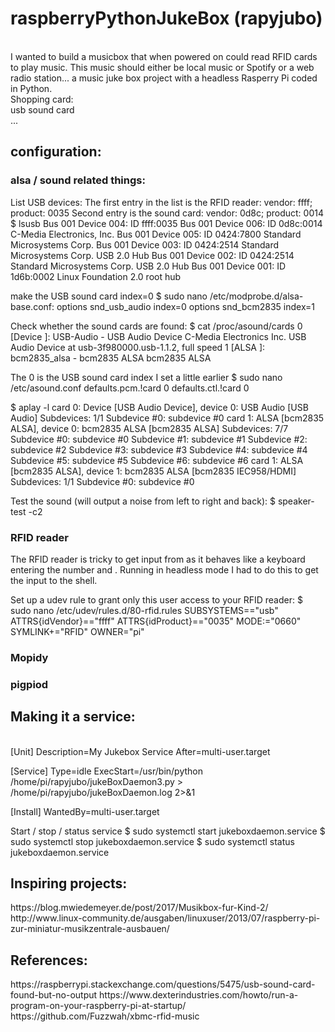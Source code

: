 <h1>raspberryPythonJukeBox (rapyjubo)</h1>
<br>
I wanted to build a musicbox that when powered on could read RFID cards to play music. This music should either be local music or Spotify or a web radio station...
a music juke box project with a headless Rasperry Pi coded in Python.
<br>Shopping card:
<br>usb sound card
<br>...


<h2>configuration:</h2>
<h3>alsa / sound related things:</h3>

List USB devices:
The first entry in the list is the RFID reader: vendor: ffff; product: 0035
Second entry is the sound card: vendor: 0d8c; product: 0014 
$ lsusb
Bus 001 Device 004: ID ffff:0035
Bus 001 Device 006: ID 0d8c:0014 C-Media Electronics, Inc.
Bus 001 Device 005: ID 0424:7800 Standard Microsystems Corp.
Bus 001 Device 003: ID 0424:2514 Standard Microsystems Corp. USB 2.0 Hub
Bus 001 Device 002: ID 0424:2514 Standard Microsystems Corp. USB 2.0 Hub
Bus 001 Device 001: ID 1d6b:0002 Linux Foundation 2.0 root hub

make the USB sound card index=0
$ sudo nano /etc/modprobe.d/alsa-base.conf:
options snd_usb_audio index=0
options snd_bcm2835 index=1

Check whether the sound cards are found:
$ cat /proc/asound/cards
 0 [Device         ]: USB-Audio - USB Audio Device
                      C-Media Electronics Inc. USB Audio Device at usb-3f980000.usb-1.1.2, full speed
 1 [ALSA           ]: bcm2835_alsa - bcm2835 ALSA
                      bcm2835 ALSA

The 0 is the USB sound card index I set a little earlier
$ sudo nano /etc/asound.conf
defaults.pcm.!card 0
defaults.ctl.!card 0

$ aplay -l
card 0: Device [USB Audio Device], device 0: USB Audio [USB Audio]
  Subdevices: 1/1
  Subdevice #0: subdevice #0
card 1: ALSA [bcm2835 ALSA], device 0: bcm2835 ALSA [bcm2835 ALSA]
  Subdevices: 7/7
  Subdevice #0: subdevice #0
  Subdevice #1: subdevice #1
  Subdevice #2: subdevice #2
  Subdevice #3: subdevice #3
  Subdevice #4: subdevice #4
  Subdevice #5: subdevice #5
  Subdevice #6: subdevice #6
card 1: ALSA [bcm2835 ALSA], device 1: bcm2835 ALSA [bcm2835 IEC958/HDMI]
  Subdevices: 1/1
  Subdevice #0: subdevice #0

Test the sound (will output a noise from left to right and back):
$ speaker-test -c2


    
<h3>RFID reader</h3>
The RFID reader is tricky to get input from as it behaves like a keyboard entering the number and <Enter>. Running in headless mode I had to do this to get the input to the shell.

Set up a udev rule to grant only this user access to your RFID reader:
$ sudo nano /etc/udev/rules.d/80-rfid.rules
SUBSYSTEMS=="usb" ATTRS{idVendor}=="ffff" ATTRS{idProduct}=="0035"  MODE:="0660" SYMLINK+="RFID" OWNER="pi"


<h3>Mopidy</h3>



<h3>pigpiod</h3>




<h2>Making it a service:</h2>
<br>[Unit]
Description=My Jukebox Service
After=multi-user.target

[Service]
Type=idle
ExecStart=/usr/bin/python /home/pi/rapyjubo/jukeBoxDaemon3.py > /home/pi/rapyjubo/jukeBoxDaemon.log 2>&1

[Install]
WantedBy=multi-user.target

Start / stop / status service 
$ sudo systemctl start jukeboxdaemon.service
$ sudo systemctl stop jukeboxdaemon.service
$ sudo systemctl status jukeboxdaemon.service









<h2>Inspiring projects:</h2>
https://blog.mwiedemeyer.de/post/2017/Musikbox-fur-Kind-2/
http://www.linux-community.de/ausgaben/linuxuser/2013/07/raspberry-pi-zur-miniatur-musikzentrale-ausbauen/

<h2>References:</h2>
https://raspberrypi.stackexchange.com/questions/5475/usb-sound-card-found-but-no-output
https://www.dexterindustries.com/howto/run-a-program-on-your-raspberry-pi-at-startup/
https://github.com/Fuzzwah/xbmc-rfid-music